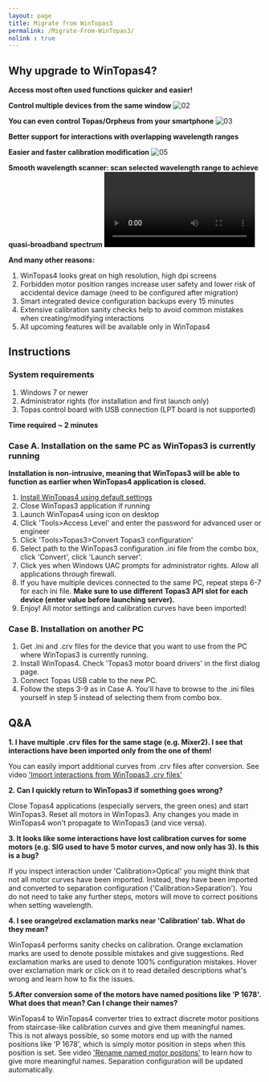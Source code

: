 ```yaml
---
layout: page
title: Migrate from WinTopas3
permalink: /Migrate-From-WinTopas3/
nolink : true
---
```



## Why upgrade to WinTopas4?

**Access most often used functions quicker and easier!**
<img src="https://www.dropbox.com/s/k700nsnhbi6glwx/01.png?dl=1" alt="" usemap="#map1494520202657">
<map id="map1494520202657" name="map1494520202657"><area shape="rect" coords="93.015625,894.015625,777.015625,996.015625" title="" alt="" href="http://domasm.github.io/Topas4Info/How-Tos/#Vid001" target="_blank"></map>

**Control multiple devices from the same window**
![02](https://www.dropbox.com/s/obmyvi5hsar11gk/02.png?dl=1)

**You can even control Topas/Orpheus from your smartphone**
![03](https://www.dropbox.com/s/l0t48t7dhe9ixr7/03.png?dl=1)


**Better support for interactions with overlapping wavelength ranges**
<img src="https://www.dropbox.com/s/30pyuxsdojva235/04.png?dl=1" alt="" usemap="#map1494523577671">
<map id="map1494523577671" name="map1494523577671"><area shape="rect" coords="1071.000081046875,981.0000200117188,1924.6667470468751,1172.6666860117189" title="" alt="" href="http://domasm.github.io/Topas4Info/How-Tos/#Vid002" target="_blank"><area shape="rect" coords="1243.000081046875,603.0000200117188,1954.6667470468751,738.6666860117189" title="" alt="" href="http://domasm.github.io/Topas4Info/How-Tos/#Vid006" target="_blank"></map>


**Easier and faster calibration modification**
![05](https://www.dropbox.com/s/3qeoh3d1s5exuha/05.png?dl=1)

**Smooth wavelength scanner: scan selected wavelength range to achieve quasi-broadband spectrum**
<video  controls="controls">
<source src="https://www.dropbox.com/s/3qeoh3d1s5exuha/05.png?dl=1" type="video/mp4" />
</video>

**And many other reasons:**

1. WinTopas4 looks great on high resolution, high dpi screens
1. Forbidden motor position ranges increase user safety and lower risk of accidental device damage (need to be configured after migration)
1. Smart integrated device configuration backups every 15 minutes
1. Extensive calibration sanity checks help to avoid common mistakes when creating/modifying interactions
1. All upcoming features will be available only in WinTopas4 



## Instructions

### System requirements

1. Windows 7 or newer
2. Administrator rights (for installation and first launch only)
3. Topas control board with USB connection (LPT board is not supported)

**Time required ~ 2 minutes**


### Case A. Installation on the same PC as WinTopas3 is currently running
**Installation is non-intrusive, meaning that WinTopas3 will be able to function as earlier when WinTopas4 application is closed.**

1. [Install WinTopas4 using default settings](https://www.dropbox.com/s/54ccgxua9gch6mt/WinTopas4-setup.exe?dl=1)
1. Close WinTopas3 application if running
1. Launch WinTopas4 using icon on desktop 
1. Click 'Tools>Access Level' and enter the password for advanced user or engineer
1. Click 'Tools>Topas3>Convert Topas3 configuration'
1. Select path to the WinTopas3 configuration .ini file from the combo box, click 'Convert', click 'Launch server'.
1. Click yes when Windows UAC prompts for administrator rights. Allow all applications through firewall.
1. If you have multiple devices connected to the same PC, repeat steps 6-7 for each ini file. **Make sure to use different Topas3 API slot for each device (enter value before launching server).**
1. Enjoy! All motor settings and calibration curves have been imported!


### Case B. Installation on another PC
1. Get .ini and .crv files for the device that you want to use from the PC where WinTopas3 is currently running. 
1. Install WinTopas4.  Check 'Topas3 motor board drivers' in the first dialog page.
1. Connect Topas USB cable to the new PC.
1. Follow the steps 3-9 as in Case A. You'll have to browse to the .ini files yourself in step 5 instead of selecting them from combo box.

## Q&A

**1. I have multiple .crv files for the same stage (e.g. Mixer2). I see that interactions have been imported only from the one of them!**

You can easily import additional curves from .crv files after conversion. See video ['Import interactions from WinTopas3 .crv files'](http://domasm.github.io/Topas4Info/How-Tos/#Vid006)

**2. Can I quickly return to WinTopas3 if something goes wrong?**

Close Topas4 applications (especially servers, the green ones) and start WinTopas3. Reset all motors in WinTopas3. Any changes you made in WinTopas4 won't propagate to WinTopas3 (and vice versa).

**3. It looks like some interactions have lost calibration curves for some motors (e.g. SIG used to have 5 motor curves, and now only has 3). Is this is a bug?**

If you inspect interaction under 'Calibration>Optical' you might think that not all motor curves have been imported. Instead, they have been imported and converted to separation configuration ('Calibration>Separation'). You do not need to take any further steps, motors will move to correct positions when setting wavelength.


**4. I see orange\red exclamation marks near 'Calibration' tab. What do they mean?**

WinTopas4 performs sanity checks on calibration. Orange exclamation marks are used to denote possible mistakes and give suggestions. Red exclamation marks are used to denote 100% configuration mistakes. Hover over exclamation mark or click on it to read detailed descriptions what's wrong and learn how to fix the issues.


**5.After conversion some of the motors have named positions like 'P 1678'. What does that mean? Can I change their names?**

WinTopas4 to WinTopas4 converter tries to extract discrete motor positions from staircase-like calibration curves and give them meaningful names. This is not always possible, so some motors end up with the named positions like 'P 1678', which is simply motor position in steps when this position is set. See video ['Rename named motor positons'](http://domasm.github.io/Topas4Info/Advanced-How-Tos/#Vid202) to learn how to give more meaningful names. Separation configuration will be updated automatically.

